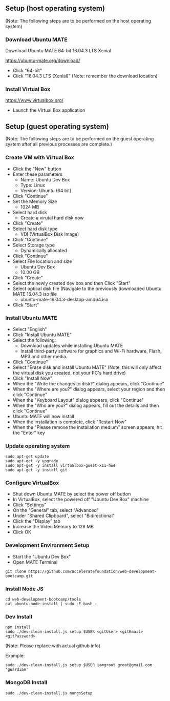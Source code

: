 ## Setup (host operating system)

(Note: The following steps are to be performed on the host operating system)


### Download Ubuntu MATE
Download Ubuntu MATE 64-bit 16.04.3 LTS Xenial

https://ubuntu-mate.org/download/

  - Click "64-bit"
  - Click "16.04.3 LTS (Xenial)" (Note: remember the download location)

### Install Virtual Box
https://www.virtualbox.org/

  - Launch the Virtual Box application

## Setup (guest operating system)

(Note: The following steps are to be performed on the guest operating system after all previous processes are complete.)

### Create VM with Virtual Box

  - Click the "New" button
  - Enter these parameters
    - Name: Ubuntu Dev Box
    - Type: Linux
    - Version: Ubuntu (64 bit)
  - Click "Continue"
  - Set the Memory Size
    - 1024 MB
  - Select hard disk
    - Create a virutal hard disk now
  - Click "Create"
  - Select hard disk type
    - VDI (VirtualBox Disk Image)
  - Click "Continue"
  - Select Storage type
    - Dynamically allocated
  - Click "Continue"
  - Select File location and size
    - Ubuntu Dev Box
    - 10.00 GB
  - Click "Create"
  - Select the newly created dev box and then Click "Start"
  - Select optical disk file (Navigate to the previously downloaded Ubuntu MATE 16.04.3 iso file
    - ubuntu-mate-16.04.3-desktop-amd64.iso
  - Click "Start"

### Install Ubuntu MATE

  - Select "English"
  - Click "Install Ubuntu MATE"
  - Select the following:
    - Download updates while installing Ubuntu MATE
    - Install third-party software for graphics and Wi-Fi hardware, Flash, MP3 and other media.
  - Click "Continue"
  - Select "Erase disk and install Ubuntu MATE" (Note, this will only affect the virtual disk you created, not your PC's hard drive)
  - Click "Install Now"
  - When the "Write the changes to disk?" dialog appears, click "Continue"
  - When the "Where are you?" dialog appears, select your region and then click "Continue"
  - When the "Keyboard Layout" dialog appears, click "Continue"
  - When the "Who are you?" dialog appears, fill out the details and then click "Continue"
  - Ubuntu MATE will now install
  - When the installation is complete, click "Restart Now"
  - When the "Please remove the installation medium" screen appears, hit the "Enter" key


### Update operating system
```
sudo apt-get update
sudo apt-get -y upgrade
sudo apt-get -y install virtualbox-guest-x11-hwe
sudo apt-get -y install git
```

### Configure VirtualBox

  - Shut down Ubuntu MATE by select the power off button
  - In VirtualBox, select the powered off "Ubuntu Dev Box" machine
  - Click "Settings"
  - On the "General" tab, select "Advanced"
  - Under "Shared Clipboard", select "Bidirectional"
  - Click the "Display" tab
  - Increase the Video Memory to 128 MB
  - Click OK

### Development Environment Setup

  - Start the "Ubuntu Dev Box"
  - Open MATE Terminal

```
git clone https://github.com/acceleratefoundation/web-development-bootcamp.git
```

### Install Node JS
```
cd web-development-bootcamp/tools
cat ubuntu-node-install | sudo -E bash -
```

### Dev Install

```
npm install
sudo ./dev-clean-install.js setup $USER <gitUser> <gitEmail> <gitPassword>
```

(Note: Please replace with actual github info)

Example:

```
sudo ./dev-clean-install.js setup $USER iamgroot groot@gmail.com 'guardian' 
```

### MongoDB Install

```
sudo ./dev-clean-install.js mongoSetup
```

